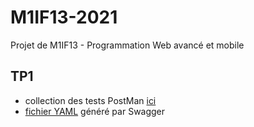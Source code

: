 # M1IF13-2021

Projet de M1IF13 - Programmation Web avancé et mobile

## TP1
- collection des tests PostMan [ici](https://forge.univ-lyon1.fr/p1400298/m1if13-2021/-/blob/master/users/MIF03.postman_collection.json)
- [fichier YAML](https://forge.univ-lyon1.fr/p1400298/m1if13-2021/-/raw/feature/TP2/users-api.yaml) généré par Swagger
